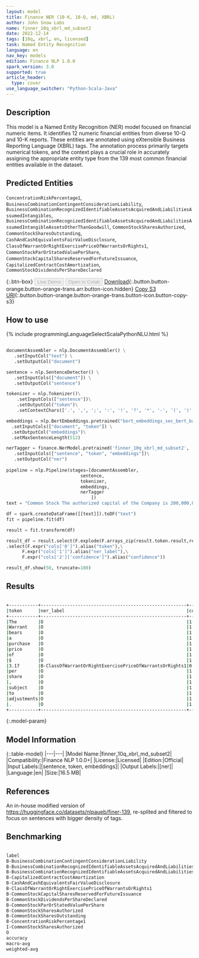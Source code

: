 ```yaml
---
layout: model
title: Finance NER (10-K, 10-Q, md, XBRL)
author: John Snow Labs
name: finner_10q_xbrl_md_subset2
date: 2022-12-14
tags: [10q, xbrl, en, licensed]
task: Named Entity Recognition
language: en
nav_key: models
edition: Finance NLP 1.0.0
spark_version: 3.0
supported: true
article_header:
  type: cover
use_language_switcher: "Python-Scala-Java"
---
```


## Description

This model is a Named Entity Recognition (NER) model focused on financial numeric items. It identifies 12 numeric financial entities from diverse 10-Q and 10-K reports. These entities are annotated using eXtensible Business Reporting Language (XBRL) tags. The annotation process primarily targets numerical tokens, and the context plays a crucial role in accurately assigning the appropriate entity type from the 139 most common financial entities available in the dataset.

## Predicted Entities

`ConcentrationRiskPercentage1`, `BusinessCombinationContingentConsiderationLiability`, `BusinessCombinationRecognizedIdentifiableAssetsAcquiredAndLiabilitiesAssumedIntangibles`, `BusinessCombinationRecognizedIdentifiableAssetsAcquiredAndLiabilitiesAssumedIntangibleAssetsOtherThanGoodwill`, `CommonStockSharesAuthorized`, `CommonStockSharesOutstanding`, `CashAndCashEquivalentsFairValueDisclosure`, `ClassOfWarrantOrRightExercisePriceOfWarrantsOrRights1`, `CommonStockParOrStatedValuePerShare`, `CommonStockCapitalSharesReservedForFutureIssuance`, `CapitalizedContractCostAmortization`, `CommonStockDividendsPerShareDeclared`

{:.btn-box}
<button class="button button-orange" disabled>Live Demo</button>
<button class="button button-orange" disabled>Open in Colab</button>
[Download](https://s3.amazonaws.com/auxdata.johnsnowlabs.com/finance/models/finner_10q_xbrl_md_subset2_en_1.0.0_3.0_1671036114572.zip){:.button.button-orange.button-orange-trans.arr.button-icon.hidden}
[Copy S3 URI](s3://auxdata.johnsnowlabs.com/finance/models/finner_10q_xbrl_md_subset2_en_1.0.0_3.0_1671036114572.zip){:.button.button-orange.button-orange-trans.button-icon.button-copy-s3}

## How to use



<div class="tabs-box" markdown="1">
{% include programmingLanguageSelectScalaPythonNLU.html %}

```python
 
documentAssembler = nlp.DocumentAssembler() \
   .setInputCol("text") \
   .setOutputCol("document")

sentence = nlp.SentenceDetector() \
   .setInputCols(["document"]) \
   .setOutputCol("sentence") 

tokenizer = nlp.Tokenizer()\
    .setInputCols(["sentence"])\
    .setOutputCol("token")\
    .setContextChars(['.', ',', ';', ':', '!', '?', '*', '-', '(', ')', '”', '’', '$','€'])

embeddings = nlp.BertEmbeddings.pretrained("bert_embeddings_sec_bert_base","en") \
  .setInputCols(["document", "token"]) \
  .setOutputCol("embeddings")\
  .setMaxSentenceLength(512)

nerTagger = finance.NerModel.pretrained('finner_10q_xbrl_md_subset2', 'en', 'finance/models')\
   .setInputCols(["sentence", "token", "embeddings"])\
   .setOutputCol("ner")
              
pipeline = nlp.Pipeline(stages=[documentAssembler,
                            sentence,
                            tokenizer,
                            embeddings,
                            nerTagger
                                ])
text = "Common Stock The authorized capital of the Company is 200,000,000 common shares , par value $ 0.001 , of which 12,481,724 are issued or outstanding ."

df = spark.createDataFrame([[text]]).toDF("text")
fit = pipeline.fit(df)

result = fit.transform(df)

result_df = result.select(F.explode(F.arrays_zip(result.token.result,result.ner.result, result.ner.metadata)).alias("cols"))\
.select(F.expr("cols['0']").alias("token"),\
      F.expr("cols['1']").alias("ner_label"),\
      F.expr("cols['2']['confidence']").alias("confidence"))

result_df.show(50, truncate=100)
```

</div>

## Results

```bash

+-----------+-------------------------------------------------------+----------+
|token      |ner_label                                              |confidence|
+-----------+-------------------------------------------------------+----------+
|The        |O                                                      |1.0       |
|Warrant    |O                                                      |1.0       |
|bears      |O                                                      |1.0       |
|a          |O                                                      |1.0       |
|purchase   |O                                                      |1.0       |
|price      |O                                                      |1.0       |
|of         |O                                                      |1.0       |
|$          |O                                                      |1.0       |
|3.17       |B-ClassOfWarrantOrRightExercisePriceOfWarrantsOrRights1|0.9582    |
|per        |O                                                      |1.0       |
|share      |O                                                      |1.0       |
|,          |O                                                      |1.0       |
|subject    |O                                                      |1.0       |
|to         |O                                                      |1.0       |
|adjustments|O                                                      |1.0       |
|.          |O                                                      |1.0       |
+-----------+-------------------------------------------------------+----------+

```

{:.model-param}
## Model Information

{:.table-model}
|---|---|
|Model Name:|finner_10q_xbrl_md_subset2|
|Compatibility:|Finance NLP 1.0.0+|
|License:|Licensed|
|Edition:|Official|
|Input Labels:|[sentence, token, embeddings]|
|Output Labels:|[ner]|
|Language:|en|
|Size:|16.5 MB|

## References

An in-house modified version of https://huggingface.co/datasets/nlpaueb/finer-139, re-splited and filtered to focus on sentences with bigger density of tags.

## Benchmarking

```bash

label                                                                                                               precision    recall  f1-score   support
B-BusinessCombinationContingentConsiderationLiability                                                               0.9127    0.9914    0.9504       232
B-BusinessCombinationRecognizedIdentifiableAssetsAcquiredAndLiabilitiesAssumedIntangibleAssetsOtherThanGoodwill     0.7333    0.8148    0.7719        81
B-BusinessCombinationRecognizedIdentifiableAssetsAcquiredAndLiabilitiesAssumedIntangibles                           0.7907    0.6182    0.6939        55
B-CapitalizedContractCostAmortization                                                                               0.9829    1.0000    0.9914       230
B-CashAndCashEquivalentsFairValueDisclosure                                                                         1.0000    0.9920    0.9960       250
B-ClassOfWarrantOrRightExercisePriceOfWarrantsOrRights1                                                             0.9873    1.0000    0.9936       156
B-CommonStockCapitalSharesReservedForFutureIssuance                                                                 0.9353    0.9938    0.9636       160
B-CommonStockDividendsPerShareDeclared                                                                              0.9651    1.0000    0.9822       332
B-CommonStockParOrStatedValuePerShare                                                                               0.9766    0.9709    0.9738       172
B-CommonStockSharesAuthorized                                                                                       0.9817    0.9583    0.9699       168
B-CommonStockSharesOutstanding                                                                                      0.9796    0.9172    0.9474       157
B-ConcentrationRiskPercentage1                                                                                      0.9945    0.9899    0.9922      1091
I-CommonStockSharesAuthorized                                                                                       0.0000    0.0000    0.0000         3
O                                                                                                                   0.9995    0.9992    0.9993     76729
accuracy                                                                                                                -          -    0.9982     79816
macro-avg                                                                                                           0.8742    0.8747    0.8733     79816
weighted-avg                                                                                                        0.9982    0.9982    0.9982     79816
```